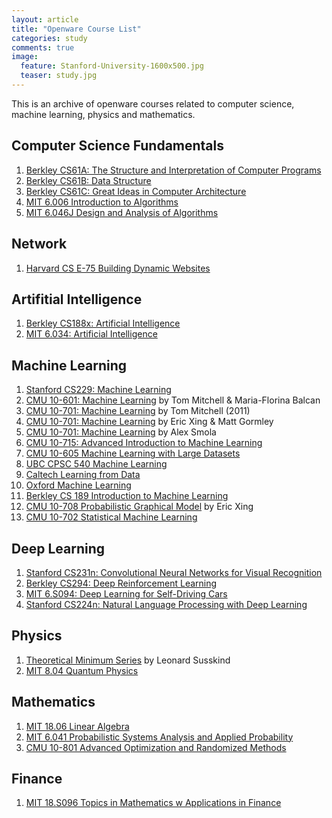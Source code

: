 ```yaml
---
layout: article
title: "Openware Course List"
categories: study
comments: true
image:
  feature: Stanford-University-1600x500.jpg
  teaser: study.jpg
---
```


This is an archive of openware courses related to computer science, machine learning, physics and mathematics.

## Computer Science Fundamentals
1. [Berkley CS61A: The Structure and Interpretation of Computer  Programs](https://inst.eecs.berkeley.edu/~cs61a/fa16/)
2. [Berkley CS61B: Data Structure](http://datastructur.es/sp17/)
3. [Berkley CS61C: Great Ideas in Computer Architecture](https://www.youtube.com/watch?v=gJJeUFyuvvg&list=PL-XXv-cvA_iCl2-D-FS5mk0jFF6cYSJs_)
4. [MIT 6.006 Introduction to Algorithms](https://www.youtube.com/playlist?list=PLUl4u3cNGP61Oq3tWYp6V_F-5jb5L2iHb)
5. [MIT 6.046J Design and Analysis of Algorithms](https://ocw.mit.edu/courses/electrical-engineering-and-computer-science/6-046j-design-and-analysis-of-algorithms-spring-2015/)

## Network
1. [Harvard CS E-75 Building Dynamic Websites](http://cs75.tv/2012/summer/)

## Artifitial Intelligence
1. [Berkley CS188x: Artificial Intelligence](https://edge.edx.org/courses/course-v1%3ABerkeleyX%2BCS188x-SP16%2BSP16/)
2. [MIT 6.034: Artificial Intelligence](https://ocw.mit.edu/courses/electrical-engineering-and-computer-science/6-034-artificial-intelligence-fall-2010/)

## Machine Learning
1. [Stanford CS229: Machine Learning](http://cs229.stanford.edu/)
2. [CMU 10-601: Machine Learning](http://www.cs.cmu.edu/~ninamf/courses/601sp15/lectures.shtml) by Tom Mitchell & Maria-Florina Balcan
3. [CMU 10-701: Machine Learning](http://www.cs.cmu.edu/~tom/10701_sp11/lectures.shtml) by Tom Mitchell (2011)
4. [CMU 10-701: Machine Learning](http://www.cs.cmu.edu/~mgormley/courses/10701-f16/people.html) by Eric Xing & Matt Gormley
5. [CMU 10-701: Machine Learning](http://alex.smola.org/teaching/10-701-15/intro.html) by Alex Smola
6. [CMU 10-715: Advanced Introduction to Machine Learning](http://www.cs.cmu.edu/~bapoczos/Classes/ML10715_2015Fall/)
7. [CMU 10-605 Machine Learning with Large Datasets](http://curtis.ml.cmu.edu/w/courses/index.php/Machine_Learning_with_Large_Datasets_10-605_in_Fall_2016#Syllabus)
8. [UBC CPSC 540 Machine Learning](http://www.cs.ubc.ca/~nando/540-2013/lectures.html)
9. [Caltech Learning from Data](http://work.caltech.edu/telecourse.html)
10. [Oxford Machine Learning](https://www.youtube.com/playlist?list=PLE6Wd9FR--EfW8dtjAuPoTuPcqmOV53Fu)
11. [Berkley CS 189 Introduction to Machine Learning](https://people.eecs.berkeley.edu/~jrs/189s16/)
12. [CMU 10-708 Probabilistic Graphical Model](https://www.youtube.com/channel/UCOzakpjRw6jySE1Fu6_ZWGg) by Eric Xing
13. [CMU 10-702 Statistical Machine Learning](http://www.stat.cmu.edu/~larry/=sml/)

## Deep Learning
1. [Stanford CS231n: Convolutional Neural Networks for Visual Recognition](http://cs231n.stanford.edu/)
2. [Berkley CS294: Deep Reinforcement Learning](http://rll.berkeley.edu/deeprlcourse/#lecture-videos)
3. [MIT 6.S094: Deep Learning for Self-Driving Cars](http://selfdrivingcars.mit.edu/)
4. [Stanford CS224n: Natural Language Processing with Deep Learning](http://web.stanford.edu/class/cs224n/)

## Physics
1.  [Theoretical Minimum Series](http://theoreticalminimum.com/courses) by Leonard Susskind
2.  [MIT 8.04 Quantum Physics](https://ocw.mit.edu/courses/physics/8-04-quantum-physics-i-spring-2013/)


## Mathematics
1. [MIT 18.06 Linear Algebra](https://ocw.mit.edu/courses/mathematics/18-06-linear-algebra-spring-2010/)
2. [MIT 6.041 Probabilistic Systems Analysis and Applied Probability](https://ocw.mit.edu/courses/electrical-engineering-and-computer-science/6-041-probabilistic-systems-analysis-and-applied-probability-fall-2010/)
3. [CMU 10-801 Advanced Optimization and Randomized Methods](http://www.cs.cmu.edu/~suvrit/teach/aopt.html)

## Finance
1. [MIT 18.S096 Topics in Mathematics w Applications in Finance](https://www.youtube.com/playlist?list=PLUl4u3cNGP63ctJIEC1UnZ0btsphnnoHR)
